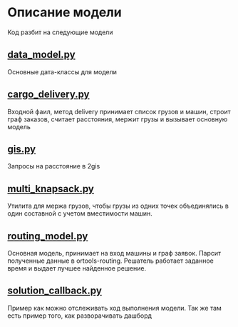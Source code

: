 # Описание модели

Код разбит на следующие модели

## [data_model.py](scripts%2Fdata_model.py)

Основные дата-классы для модели

## [cargo_delivery.py](scripts%2Fcargo_delivery.py)

Входной фаил, метод delivery принимает список грузов и машин,
строит граф заказов, считает расстояния, мержит грузы и вызывает основную модель

## [gis.py](scripts%2Fgis.py)

Запросы на расстояние в 2gis

## [multi_knapsack.py](scripts%2Fmulti_knapsack.py)

Утилита для мержа грузов, чтобы грузы из одних точек объединялись в один составной с учетом вместимости машин.

## [routing_model.py](scripts%2Frouting_model.py)

Основная модель, принимает на вход машины и граф заявок. Парсит полученные данные в ortools-routing. Решатель работает
заданное время и выдает лучшее найденное решение.

## [solution_callback.py](scripts%2Fsolution_callback.py)

Пример как можно отслеживать ход выполнения модели. Так же там есть пример того, как разворачивать дашборд